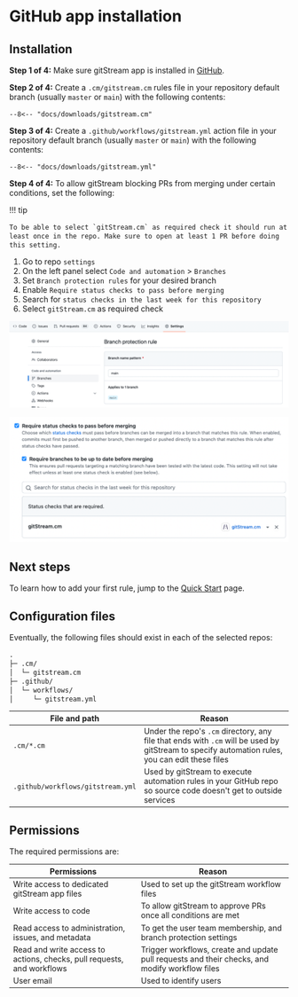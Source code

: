 # GitHub app installation 

## Installation

**Step 1 of 4:** Make sure gitStream app is installed in [GitHub](https://github.com/apps/gitstream-cm/installations/new).

**Step 2 of 4:** Create a `.cm/gitstream.cm` rules file in your repository default branch (usually `master` or `main`) with the following contents:

```yaml+jinja
--8<-- "docs/downloads/gitstream.cm"
```

**Step 3 of 4:** Create a `.github/workflows/gitstream.yml` action file in your repository default branch (usually `master` or `main`) with the following contents:

```yaml+jinja
--8<-- "docs/downloads/gitstream.yml"
```

**Step 4 of 4:** To allow gitStream blocking PRs from merging under certain conditions, set the following:

!!! tip

    To be able to select `gitStream.cm` as required check it should run at least once in the repo. Make sure to open at least 1 PR before doing this setting.

1. Go to repo `settings`
2. On the left panel select `Code and automation` > `Branches` 
3. Set `Branch protection rules` for your desired branch 
4. Enable `Require status checks to pass before merging`
5. Search for `status checks in the last week for this repository`
6. Select `gitStream.cm` as required check

![Branch protection rules](/screenshots/branch_protection_in_github.png)
  
![Required checks](/screenshots/required_checks_in_github.png)


## Next steps

To learn how to add your first rule, jump to the [Quick Start](quick-start.md) page.

## Configuration files

Eventually, the following files should exist in each of the selected repos:

```
.
├─ .cm/
│  └─ gitstream.cm
├─ .github/
│  └─ workflows/
│     └─ gitstream.yml
```

| File and path         | Reason |
|-----------------------|----------------------------------------|
| `.cm/*.cm`    | Under the repo's `.cm` directory, any file that ends with `.cm` will be used by gitStream to specify automation rules, you can edit these files |
| `.github/workflows/gitstream.yml` | Used by gitStream to execute automation rules in your GitHub repo so source code doesn't get to outside services |

## Permissions

The required permissions are: 

| Permissions           | Reason |
|----------------------|-------------------------------------------------------|
| Write access to dedicated gitStream app files | Used to set up the gitStream workflow files |
| Write access to code | To allow gitStream to approve PRs once all conditions are met |
| Read access to administration, issues, and metadata | To get the user team membership, and branch protection settings |
| Read and write access to actions, checks, pull requests, and workflows | Trigger workflows, create and update pull requests and their checks, and modify workflow files |
| User email | Used to identify users |
